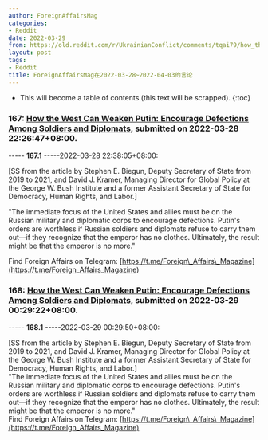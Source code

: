 ```yaml
---
author: ForeignAffairsMag
categories:
- Reddit
date: 2022-03-29
from: https://old.reddit.com/r/UkrainianConflict/comments/tqai79/how_the_west_can_weaken_putin_encourage/
layout: post
tags:
- Reddit
title: ForeignAffairsMag在2022-03-28~2022-04-03的言论
---
```


* This will become a table of contents (this text will be scrapped).
{:toc}

### 167: [How the West Can Weaken Putin: Encourage Defections Among Soldiers and Diplomats](https://old.reddit.com/r/UkrainianConflict/comments/tqai79/how_the_west_can_weaken_putin_encourage/), submitted on 2022-03-28 22:26:47+08:00.

----- __167.1__ -----2022-03-28 22:38:05+08:00:

\[SS from the article by Stephen E. Biegun, Deputy Secretary of State from 2019 to 2021, and David J. Kramer, Managing Director for Global Policy at the George W. Bush Institute and a former Assistant Secretary of State for Democracy, Human Rights, and Labor.\]

"The immediate focus of the United States and allies must be on the Russian military and diplomatic corps to encourage defections. Putin's orders are worthless if Russian soldiers and diplomats refuse to carry them out—if they recognize that the emperor has no clothes. Ultimately, the result might be that the emperor is no more."

Find Foreign Affairs on Telegram: [https://t.me/Foreign\_Affairs\_Magazine](https://t.me/Foreign_Affairs_Magazine)

### 168: [How the West Can Weaken Putin: Encourage Defections Among Soldiers and Diplomats](https://old.reddit.com/r/RussiaUkraineWar2022/comments/tqd6ys/how_the_west_can_weaken_putin_encourage/), submitted on 2022-03-29 00:29:22+08:00.

----- __168.1__ -----2022-03-29 00:29:50+08:00:

\[SS from the article by Stephen E. Biegun, Deputy Secretary of State from 2019 to 2021, and David J. Kramer, Managing Director for Global Policy at the George W. Bush Institute and a former Assistant Secretary of State for Democracy, Human Rights, and Labor.\]  
"The immediate focus of the United States and allies must be on the Russian military and diplomatic corps to encourage defections. Putin's orders are worthless if Russian soldiers and diplomats refuse to carry them out—if they recognize that the emperor has no clothes. Ultimately, the result might be that the emperor is no more."  
Find Foreign Affairs on Telegram: [https://t.me/Foreign\_Affairs\_Magazine](https://t.me/Foreign_Affairs_Magazine)

